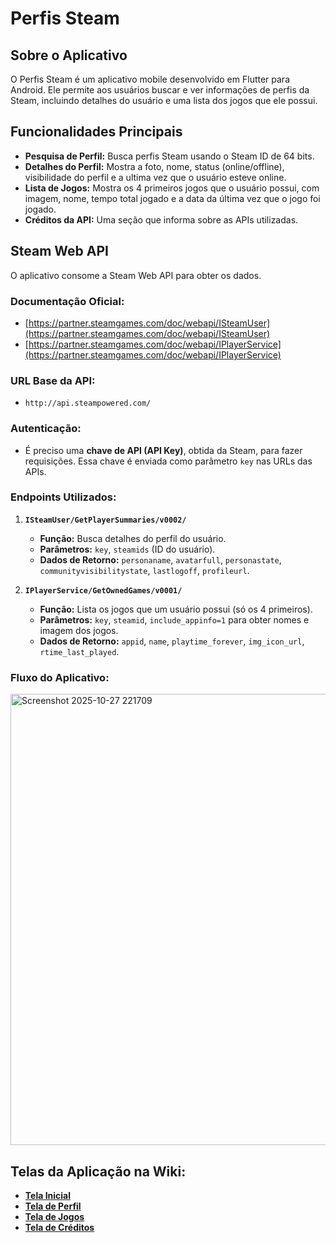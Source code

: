 # Perfis Steam

## Sobre o Aplicativo

O Perfis Steam é um aplicativo mobile desenvolvido em Flutter para Android. Ele permite aos usuários buscar e ver informações de perfis da Steam, incluindo detalhes do usuário e uma lista dos jogos que ele possui.

## Funcionalidades Principais

* **Pesquisa de Perfil:** Busca perfis Steam usando o Steam ID de 64 bits.
* **Detalhes do Perfil:** Mostra a foto, nome, status (online/offline), visibilidade do perfil e a ultima vez que o usuário esteve online.
* **Lista de Jogos:** Mostra os 4 primeiros jogos que o usuário possui, com imagem, nome, tempo total jogado e a data da última vez que o jogo foi jogado.
* **Créditos da API:** Uma seção que informa sobre as APIs utilizadas.

## Steam Web API

O aplicativo consome a Steam Web API para obter os dados.

### Documentação Oficial:

* [https://partner.steamgames.com/doc/webapi/ISteamUser](https://partner.steamgames.com/doc/webapi/ISteamUser)
* [https://partner.steamgames.com/doc/webapi/IPlayerService](https://partner.steamgames.com/doc/webapi/IPlayerService)

### URL Base da API:

* `http://api.steampowered.com/`

### Autenticação:

* É preciso uma **chave de API (API Key)**, obtida da Steam, para fazer requisições. Essa chave é enviada como parâmetro `key` nas URLs das APIs.

### Endpoints Utilizados:

1.  **`ISteamUser/GetPlayerSummaries/v0002/`**
    * **Função:** Busca detalhes do perfil do usuário.
    * **Parâmetros:** `key`, `steamids` (ID do usuário).
    * **Dados de Retorno:** `personaname`, `avatarfull`, `personastate`, `communityvisibilitystate`, `lastlogoff`, `profileurl`.

2.  **`IPlayerService/GetOwnedGames/v0001/`**
    * **Função:** Lista os jogos que um usuário possui (só os 4 primeiros).
    * **Parâmetros:** `key`, `steamid`, `include_appinfo=1` para obter nomes e imagem dos jogos.
    * **Dados de Retorno:** `appid`, `name`, `playtime_forever`, `img_icon_url`, `rtime_last_played`.
  
### Fluxo do Aplicativo:


<img width="843" height="722" alt="Screenshot 2025-10-27 221709" src="https://github.com/user-attachments/assets/688bc1de-ff0f-45f8-bc34-deb2d2d15d49" />

## Telas da Aplicação na Wiki:

* [**Tela Inicial**](https://github.com/hudson12345/App-UserSteam/wiki/Página-Inicial)
* [**Tela de Perfil**](https://github.com/hudson12345/App-UserSteam/wiki/Perfil)
* [**Tela de Jogos**](https://github.com/hudson12345/App-UserSteam/wiki/Jogos)
* [**Tela de Créditos**](https://github.com/hudson12345/App-UserSteam/wiki/Créditos)
